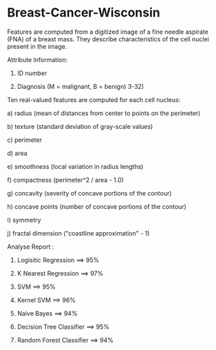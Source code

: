 # Breast-Cancer-Wisconsin

Features are computed from a digitized image of a fine needle aspirate (FNA) of a breast mass. They describe characteristics of the cell nuclei present in the image.

Attribute Information:

1) ID number

2) Diagnosis (M = malignant, B = benign)
3-32)

Ten real-valued features are computed for each cell nucleus:

a) radius (mean of distances from center to points on the perimeter)

b) texture (standard deviation of gray-scale values)

c) perimeter

d) area

e) smoothness (local variation in radius lengths)

f) compactness (perimeter^2 / area - 1.0)

g) concavity (severity of concave portions of the contour)

h) concave points (number of concave portions of the contour)

i) symmetry

j) fractal dimension ("coastline approximation" - 1)

Analyse Report :

1. Logisitic Regression ==> 95%

2. K Nearest Regression ==> 97%

3. SVM ==> 95%

4. Kernel SVM ==> 96%

5. Naive Bayes ==> 94%

6. Decision Tree Classifier ==> 95%

7. Random Forest Classifier ==> 94%
